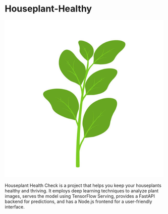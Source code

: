 # Houseplant-Healthy

<!-- ![Houseplant Healthy Logo](houseplant.jpg) -->
<p align="center">
  <img src=houseplant.jpg width="700px" height="500px" >
</p>

Houseplant Health Check is a project that helps you keep your houseplants healthy and thriving. It employs deep learning techniques to analyze plant images, serves the model using TensorFlow Serving, provides a FastAPI backend for predictions, and has a Node.js frontend for a user-friendly interface.

<!-- ## Installation

1. Clone the repository:

   	```bash
   	git clone https://github.com/bhargobdeka/houseplant-healthy.git

   	```

2. Change to the directory:

	```bash
	cd houseplant-healthy

	```
## Model

![Model 1](model-1.png)


## Results
![Model Predict 1](model-predict-1.png) -->
